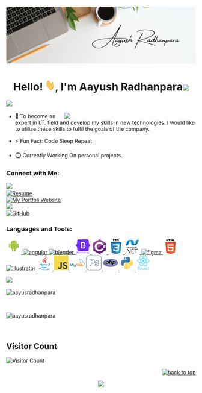 ![logo](https://github.com/Aayush00001/Aayush00001/blob/main/Banner.png)
<h1 align="center">Hello! <img src="https://raw.githubusercontent.com/ABSphreak/ABSphreak/master/gifs/Hi.gif" width="25px" height="30px">, I'm Aayush Radhanpara<img src="https://i.pinimg.com/originals/3f/7e/4e/3f7e4eff7c96e9fe4b8b4b1ff3f7bdb5.gif" width="6.5%"></h1>
<img src="https://user-images.githubusercontent.com/73097560/115834477-dbab4500-a447-11eb-908a-139a6edaec5c.gif">


<p><img align="right" src="https://camo.githubusercontent.com/19db51af5f90f1b152bc0b9078f5fe97053955be5074f03f17019c70345bdcdb/68747470733a2f2f6d69726f2e6d656469756d2e636f6d2f6d61782f313336302f302a37513379765349765f7430696f4a2d5a2e676966" width="350px"/> </p>


- 🌱 To become an expert in I.T. field and develop my skills in new technologies. I would like to utilize these skills to fulfil the goals of the company.

- ⚡ Fun Fact: Code Sleep Repeat

- ⭕ Currently Working On personal projects.


<h3 align="left">Connect with Me:</h3> 
<p align="left">
  <a href="mailto:aayushradhanpara0001@gmail.com" target="_blank"><img src="https://img.shields.io/badge/Gmail-0000ff?style=for-the-badge&logo=gmail&logoColor=white" target="_blank"></a>
<br>
  <a href="https://drive.google.com/file/d/17Tx5WIOiIuUFCisrHTinaph0QOfzu3t8/view?usp=sharing" target="_blank"><img src="https://img.shields.io/badge/Resume-FFFF00?style=for-the-badge&logo=YOUR_LOGO_URL_HERE&logoColor=white" alt="Resume" target="_blank"></a>
<br>
   <a href="https://aayushradhanpara.netlify.app/" target="_blank"><img src="https://img.shields.io/badge/Portfolio-DC143C?style=for-the-badge&logo=medium&logoColor=white" alt="My Portfoli Website" />
<br>
  <a href="https://www.linkedin.com/in/aayush-radhanpara-875a33306/" target="_blank"><img src="https://img.shields.io/badge/LinkedIn-0077B5?style=for-the-badge&logo=linkedin&logoColor=white" target="_blank"></a>
<br>  
<a href="https://github.com/Aayush00001" target="_blank"><img src="https://img.shields.io/badge/GitHub-181717?style=for-the-badge&logo=github&logoColor=white" alt="GitHub"></a>
  <!-- Add more social media links here -->
</p>



<h3 align="left">Languages and Tools:</h3>
<p align="left"> <a href="https://developer.android.com" target="_blank" rel="noreferrer"> <img src="https://raw.githubusercontent.com/devicons/devicon/master/icons/android/android-original-wordmark.svg" alt="android" width="40" height="40"/> </a> <a href="https://angular.io" target="_blank" rel="noreferrer"> <img src="https://angular.io/assets/images/logos/angular/angular.svg" alt="angular" width="40" height="40"/> </a> <a href="https://www.blender.org/" target="_blank" rel="noreferrer"> <img src="https://download.blender.org/branding/community/blender_community_badge_white.svg" alt="blender" width="40" height="40"/> </a> <a href="https://getbootstrap.com" target="_blank" rel="noreferrer"> <img src="https://raw.githubusercontent.com/devicons/devicon/master/icons/bootstrap/bootstrap-plain-wordmark.svg" alt="bootstrap" width="40" height="40"/> </a> <a href="https://www.w3schools.com/cs/" target="_blank" rel="noreferrer"> <img src="https://raw.githubusercontent.com/devicons/devicon/master/icons/csharp/csharp-original.svg" alt="csharp" width="40" height="40"/> </a> <a href="https://www.w3schools.com/css/" target="_blank" rel="noreferrer"> <img src="https://raw.githubusercontent.com/devicons/devicon/master/icons/css3/css3-original-wordmark.svg" alt="css3" width="40" height="40"/> </a> <a href="https://dotnet.microsoft.com/" target="_blank" rel="noreferrer"> <img src="https://raw.githubusercontent.com/devicons/devicon/master/icons/dot-net/dot-net-original-wordmark.svg" alt="dotnet" width="40" height="40"/> </a> <a href="https://www.figma.com/" target="_blank" rel="noreferrer"> <img src="https://www.vectorlogo.zone/logos/figma/figma-icon.svg" alt="figma" width="40" height="40"/> </a> <a href="https://www.w3.org/html/" target="_blank" rel="noreferrer"> <img src="https://raw.githubusercontent.com/devicons/devicon/master/icons/html5/html5-original-wordmark.svg" alt="html5" width="40" height="40"/> </a> <a href="https://www.adobe.com/in/products/illustrator.html" target="_blank" rel="noreferrer"> <img src="https://www.vectorlogo.zone/logos/adobe_illustrator/adobe_illustrator-icon.svg" alt="illustrator" width="40" height="40"/> </a> <a href="https://www.java.com" target="_blank" rel="noreferrer"> <img src="https://raw.githubusercontent.com/devicons/devicon/master/icons/java/java-original.svg" alt="java" width="40" height="40"/> </a> <a href="https://developer.mozilla.org/en-US/docs/Web/JavaScript" target="_blank" rel="noreferrer"> <img src="https://raw.githubusercontent.com/devicons/devicon/master/icons/javascript/javascript-original.svg" alt="javascript" width="40" height="40"/> </a> <a href="https://www.mysql.com/" target="_blank" rel="noreferrer"> <img src="https://raw.githubusercontent.com/devicons/devicon/master/icons/mysql/mysql-original-wordmark.svg" alt="mysql" width="40" height="40"/> </a> <a href="https://www.photoshop.com/en" target="_blank" rel="noreferrer"> <img src="https://raw.githubusercontent.com/devicons/devicon/master/icons/photoshop/photoshop-line.svg" alt="photoshop" width="40" height="40"/> </a> <a href="https://www.php.net" target="_blank" rel="noreferrer"> <img src="https://raw.githubusercontent.com/devicons/devicon/master/icons/php/php-original.svg" alt="php" width="40" height="40"/> </a> <a href="https://www.python.org" target="_blank" rel="noreferrer"> <img src="https://raw.githubusercontent.com/devicons/devicon/master/icons/python/python-original.svg" alt="python" width="40" height="40"/> </a> <a href="https://reactjs.org/" target="_blank" rel="noreferrer"> <img src="https://raw.githubusercontent.com/devicons/devicon/master/icons/react/react-original-wordmark.svg" alt="react" width="40" height="40"/> </a> </p>


<img src="https://user-images.githubusercontent.com/73097560/115834477-dbab4500-a447-11eb-908a-139a6edaec5c.gif"><br>


<p><img src="https://github-readme-stats.vercel.app/api?username=Aayush00001&show_icons=true&locale=en" alt="aayusradhanpara" /></p><br>

<p><img src="https://github-readme-streak-stats.herokuapp.com/?user=Aayush00001&" alt="aayusradhanpara" /></p><br>


## Visitor Count 
![Visitor Count](https://profile-counter.glitch.me/{Aayush00001}/count.svg)


<p align="right"><a href="#top"><img src="https://img.shields.io/static/v1?label&message=back+to+top&color=green=flat&logo" alt="back to top" /></a></p>



<p align="center">
  <img src="https://capsule-render.vercel.app/api?type=waving&color=gradient&height=65&section=footer"/>
</p>
